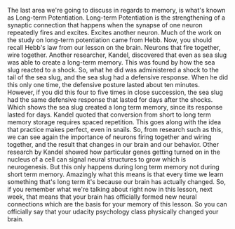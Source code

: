 The last area we're going to discuss in regards to memory, is what's known as
Long-term Potentiation. Long-term Potentiation is the strengthening of a
synaptic connection that happens when the synapse of one neuron repeatedly
fires and excites. Excites another neuron. Much of the work on the study on
long-term potentiation came from Hebb. Now, you should recall Hebb's law from
our lesson on the brain. Neurons that fire together, wire together. Another
researcher, Kandel, discovered that even as sea slug was able to create a
long-term memory. This was found by how the sea slug reacted to a shock. So,
what he did was administered a shock to the tail of the sea slug, and the sea
slug had a defensive response. When he did this only one time, the defensive
posture lasted about ten minutes. However, if you did this four to five times
in close succession, the sea slug had the same defensive response that lasted
for days after the shocks. Which shows the sea slug created a long term memory,
since its response lasted for days. Kandel quoted that conversion from short to
long term memory storage requires spaced repetition. This goes along with the
idea that practice makes perfect, even in snails. So, from research such as
this, we can see again the importance of neurons firing together and wiring
together, and the result that changes in our brain and our behavior. Other
research by Kandel showed how particular genes getting turned on in the nucleus
of a cell can signal neural structures to grow which is neurogenesis. But this
only happens during long term memory not during short term memory. Amazingly
what this means is that every time we learn something that's long term it's
because our brain has actually changed. So, if you remember what we're talking
about right now in this lesson, next week, that means that your brain has
officially formed new neural connections which are the basis for your memory of
this lesson. So you can officially say that your udacity psychology class
physically changed your brain.
